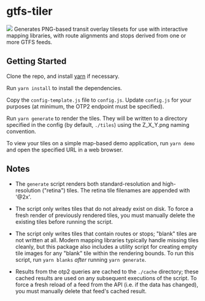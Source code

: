 # gtfs-tiler

<img src="./screenshot.png" />
Generates PNG-based transit overlay tilesets for use with interactive mapping libraries, with route alignments and stops derived from one or more GTFS feeds.

## Getting Started

Clone the repo, and install [yarn](https://yarnpkg.com/en/) if necessary.

Run `yarn install` to install the dependencies.

Copy the `config-template.js` file to `config.js`. Update `config.js` for your purposes (at minimum, the OTP2 endpoint must be specified).

Run `yarn generate` to render the tiles. They will be written to a directory specified in the config (by default, `./tiles`) using the Z_X_Y.png naming convention.

To view your tiles on a simple map-based demo application, run `yarn demo` and open the specified URL in a web browser.

## Notes

* The `generate` script renders both standard-resolution and high-resolution ("retina") tiles. The retina tile filenames are appended with '@2x'.

* The script only writes tiles that do not already exist on disk. To force a fresh render of previously rendered tiles, you must manually delete the existing tiles before running the script.

* The script only writes tiles that contain routes or stops; "blank" tiles are not written at all. Modern mapping libraries typically handle missing tiles cleanly, but this package also includes a utility script for creating empty tile images for any "blank" tile within the rendering bounds. To run this script, run `yarn blanks` _after_ running `yarn generate`.

* Results from the otp2 queries are cached to the `./cache` directory; these cached results are used on any subsequent executions of the script. To force a fresh reload of a feed from the API (i.e. if the data has changed), you must manually delete that feed's cached result.

